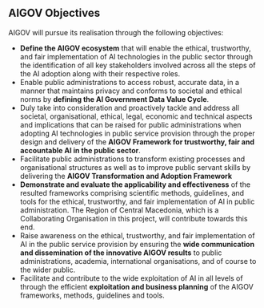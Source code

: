 ## AIGOV Objectives

AIGOV will pursue its realisation through the following objectives:

- **Define the AIGOV ecosystem** that will enable the ethical, trustworthy, and fair implementation of AI technologies in the public sector through the identification of all key stakeholders involved across all the steps of the AI adoption along with their respective roles.
- Enable public administrations to access robust, accurate data, in a manner that maintains privacy and conforms to societal and ethical norms by **defining the AI Government Data Value Cycle**.
- Duly take into consideration and proactively tackle and address all societal, organisational, ethical, legal, economic and technical aspects and implications that can be raised for public administrations when adopting AI technologies in public service provision through the proper design and delivery of the **AIGOV Framework for trustworthy, fair and accountable AI in the public sector**.
- Facilitate public administrations to transform existing processes and organisational structures as well as to improve public servant skills by delivering the **AIGOV Transformation and Adoption Framework**
- **Demonstrate and evaluate the applicability and effectiveness** of the resulted frameworks comprising scientific methods, guidelines, and tools for the ethical, trustworthy, and fair implementation of AI in public administration. The Region of Central Macedonia, which is a Collaborating Organisation in this project, will contribute towards this end.
- Raise awareness on the ethical, trustworthy, and fair implementation of AI in the public service provision by ensuring the **wide communication and dissemination of the innovative AIGOV results** to public administrations, academia, international organisations, and of course to the wider public.
- Facilitate and contribute to the wide exploitation of AI in all levels of through the efficient **exploitation and business planning** of the AIGOV frameworks, methods, guidelines and tools.
